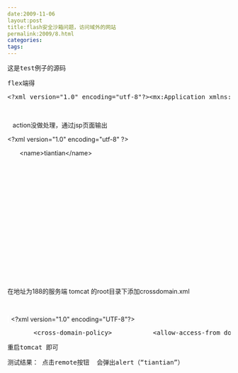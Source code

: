 ```yaml
---
date:2009-11-06
layout:post
title:flash安全沙箱问题，访问域外的网站
permalink:2009/8.html
categories:
tags:
---
```



<p> </p> <p> </p> <pre name="code" class="xml">这是test例子的源码</pre> <pre name="code" class="xml">flex端得</pre> <pre name="code" class="xml">&lt;?xml version=&quot;1.0&quot; encoding=&quot;utf-8&quot;?&gt;&lt;mx:Application xmlns:mx=&quot;http://www.adobe.com/2006/mxml&quot; layout=&quot;absolute&quot;&gt;    &lt;mx:Script&gt;    	&lt;![CDATA[    		import mx.controls.Alert;    		import mx.rpc.events.ResultEvent;    		private function clickLocal():void{    			httpLocal.send();    		}    		private function local_result(event:ResultEvent):void{    			var str:String = event.result.name as String;    			Alert.show(&quot;show local result :&quot;+str);    		}    		private function clickRemote():void{    			httpRemote.send();    		}    		private function remote_result(event:ResultEvent):void{    			var str:String = event.result.name as String;    			Alert.show(&quot;show remote result:&quot;+str);    		}    			    	]]&gt;    &lt;/mx:Script&gt;    &lt;mx:HTTPService id=&quot;httpLocal&quot; url=&quot;http://localhost:8080/xuexiao/test.action&quot;     	method=&quot;post&quot; result=&quot;local_result(event)&quot; /&gt;    &lt;mx:HTTPService id=&quot;httpRemote&quot; url=&quot;http://211.82.193.188:8080/xuanhua/test.action&quot;        method=&quot;post&quot; result=&quot;remote_result(event)&quot; /&gt;	&lt;mx:Button x=&quot;75&quot; y=&quot;61&quot; label=&quot;sendtoLocal&quot; click=&quot;clickLocal()&quot; /&gt;	&lt;mx:Button x=&quot;75&quot; y=&quot;136&quot; label=&quot;sendtoRemote&quot; click=&quot;clickRemote()&quot; /&gt;	&lt;/mx:Application&gt;</pre> &nbsp; <p>&nbsp;&nbsp; action没做处理，通过jsp页面输出</p> <p>&lt;?xml version=&quot;1.0&quot; encoding=&quot;utf-8&quot; ?&gt;</p> <p>&nbsp;&nbsp; &nbsp; &nbsp; &lt;name&gt;tiantian&lt;/name&gt;</p> <p>&nbsp;</p> <p>&nbsp;</p> <p>&nbsp;</p> <p>&nbsp;</p> <p>&nbsp;</p> <p>&nbsp;</p> <p>&nbsp;</p> <p>&nbsp;</p> <p>&nbsp;</p> <p><span>在地址为188的服务端 tomcat 的root目录下添加crossdomain.xml</span></p> <p>&nbsp;</p> <p><span style="white-space: pre; background-color: #fafafa;"><span style="white-space: normal; background-color: #ffffff;">&nbsp;</span> &lt;?xml version=&quot;1.0&quot; encoding=&quot;UTF-8&quot;?&gt;</span></p> <pre name="code" class="xml">       &lt;cross-domain-policy&gt;           &lt;allow-access-from domain=&quot;*&quot; /&gt;       &lt;/cross-domain-policy&gt;</pre> <pre name="code" class="xml">重启tomcat 即可</pre> <pre name="code" class="xml">测试结果： 点击remote按钮  会弹出alert（“tiantian”）</pre> <pre name="code" class="xml"></pre>